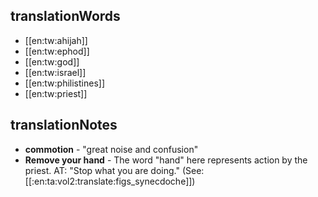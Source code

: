 ## translationWords

* [[en:tw:ahijah]]
* [[en:tw:ephod]]
* [[en:tw:god]]
* [[en:tw:israel]]
* [[en:tw:philistines]]
* [[en:tw:priest]]

## translationNotes

* **commotion** - "great noise and confusion"
* **Remove your hand** - The word "hand" here represents action by the priest. AT: "Stop what you are doing." (See: [[:en:ta:vol2:translate:figs_synecdoche]])
